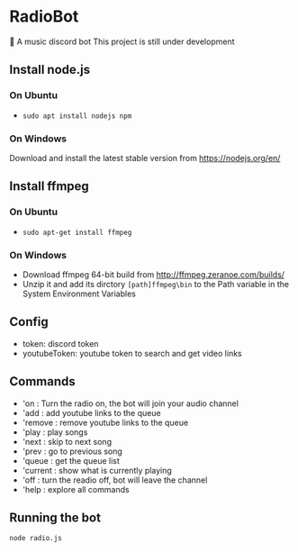 # RadioBot

🤖 A music discord bot
This project is still under development

## Install node.js
### On Ubuntu
- `sudo apt install nodejs npm`
### On Windows
Download and install the latest stable version from https://nodejs.org/en/
## Install ffmpeg
### On Ubuntu
- `sudo apt-get install ffmpeg`
### On Windows
- Download ffmpeg 64-bit build from http://ffmpeg.zeranoe.com/builds/
- Unzip it and add its dirctory `[path]ffmpeg\bin` to the Path variable in the System Environment Variables
## Config
* token: discord token
* youtubeToken: youtube token to search and get video links
## Commands
* 'on : Turn the radio on, the bot will join your audio channel
* 'add : add youtube links to the queue
* 'remove : remove youtube links to the queue
* 'play : play songs
* 'next : skip to next song
* 'prev : go to previous song
* 'queue : get the queue list
* 'current : show what is currently playing
* 'off : turn the readio off, bot will leave the channel
* 'help : explore all commands
## Running the bot
`node radio.js`

